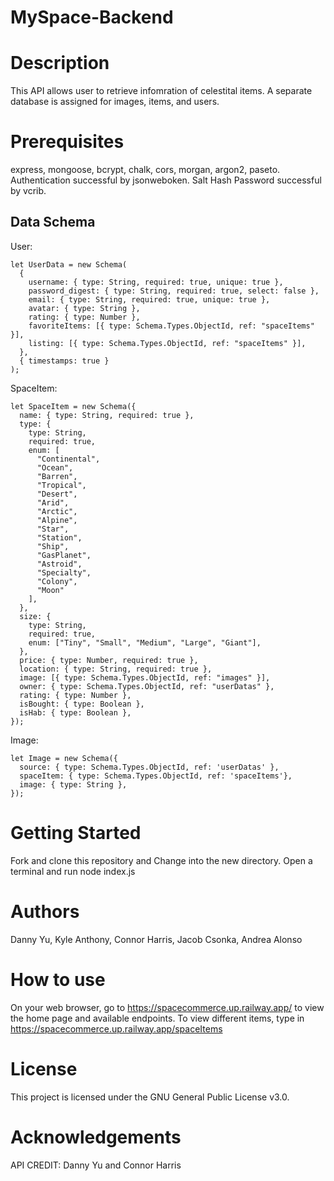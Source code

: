 # MySpace-Backend

# Description
This API allows user to retrieve infomration of celestital items. A separate database is assigned for images, items, and users. 

# Prerequisites
express, mongoose, bcrypt, chalk, cors, morgan, argon2, paseto. 
Authentication successful by jsonweboken. 
Salt Hash Password successful by vcrib. 

## Data Schema

User:

```
let UserData = new Schema(
  {
    username: { type: String, required: true, unique: true },
    password_digest: { type: String, required: true, select: false },
    email: { type: String, required: true, unique: true },
    avatar: { type: String },
    rating: { type: Number },
    favoriteItems: [{ type: Schema.Types.ObjectId, ref: "spaceItems" }],
    listing: [{ type: Schema.Types.ObjectId, ref: "spaceItems" }],
  },
  { timestamps: true }
);

```

SpaceItem:

```
let SpaceItem = new Schema({
  name: { type: String, required: true },
  type: {
    type: String,
    required: true,
    enum: [
      "Continental",
      "Ocean",
      "Barren",
      "Tropical",
      "Desert",
      "Arid",
      "Arctic",
      "Alpine",
      "Star",
      "Station",
      "Ship",
      "GasPlanet",
      "Astroid",
      "Specialty",
      "Colony",
      "Moon"
    ],
  },
  size: {
    type: String,
    required: true,
    enum: ["Tiny", "Small", "Medium", "Large", "Giant"],
  },
  price: { type: Number, required: true },
  location: { type: String, required: true },
  image: [{ type: Schema.Types.ObjectId, ref: "images" }],
  owner: { type: Schema.Types.ObjectId, ref: "userDatas" },
  rating: { type: Number },
  isBought: { type: Boolean },
  isHab: { type: Boolean },
});

```
Image:

```
let Image = new Schema({
  source: { type: Schema.Types.ObjectId, ref: 'userDatas' },
  spaceItem: { type: Schema.Types.ObjectId, ref: 'spaceItems'},
  image: { type: String },
});

```

# Getting Started
Fork and clone this repository and Change into the new directory. Open a terminal and run node index.js

# Authors
Danny Yu, Kyle Anthony, Connor Harris, Jacob Csonka, Andrea Alonso 

# How to use
On your web browser, go to https://spacecommerce.up.railway.app/ to view the home page and available endpoints. To view different items, type in https://spacecommerce.up.railway.app/spaceItems 

# License
This project is licensed under the GNU General Public License v3.0.

# Acknowledgements
API CREDIT: Danny Yu and Connor Harris

